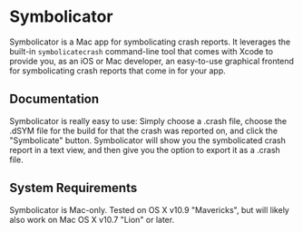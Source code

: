 Symbolicator
============

Symbolicator is a Mac app for symbolicating crash reports. It leverages the built-in ```symbolicatecrash``` command-line tool that comes with Xcode to provide you, as an iOS or Mac developer, an easy-to-use graphical frontend for symbolicating crash reports that come in for your app.

Documentation
--------------

Symbolicator is really easy to use: Simply choose a .crash file, choose the .dSYM file for the build for that the crash was reported on, and click the "Symbolicate" button. Symbolicator will show you the symbolicated crash report in a text view, and then give you the option to export it as a .crash file.


System Requirements
--------------------

Symbolicator is Mac-only. Tested on OS X v10.9 "Mavericks", but will likely also work on Mac OS X v10.7 "Lion" or later.
